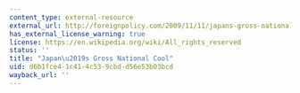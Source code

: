 ```yaml
---
content_type: external-resource
external_url: http://foreignpolicy.com/2009/11/11/japans-gross-national-cool/
has_external_license_warning: true
license: https://en.wikipedia.org/wiki/All_rights_reserved
status: ''
title: "Japan\u2019s Gross National Cool"
uid: d6b1fce4-1c41-4c53-9cbd-d56e53b03bcd
wayback_url: ''
---
```

